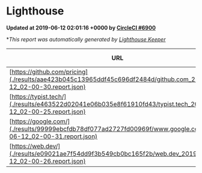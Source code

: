 
# Lighthouse

**Updated at 2019-06-12 02:01:16 +0000 by [CircleCI #6900](https://circleci.com/gh/ItinerisLtd/lighthouse-keeper-example/6900)**

**This report was automatically generated by [Lighthouse Keeper](https://github.com/itinerisltd/lighthouse-keeper)*

| URL | Performance | Accessibility | Best Practices | SEO | PWA | Updated At |
| --- | --- | --- | --- | --- | --- | --- |
| [https://github.com/pricing](./results/aae423b045c13965ddf45c696df2484d/github.com_2019-06-12_02-00-30.report.json) | 0.65 | 0.93 | 0.93 | 0.92 | 0.56 | 2019-06-12T02:00:30.667Z |
| [https://typist.tech/](./results/e463522d02041e06b035e8f61910fd43/typist.tech_2019-06-12_02-00-25.report.json) | 1 |  |  |  |  | 2019-06-12T02:00:25.891Z |
| [https://google.com/](./results/99999ebcfdb78df077ad2727fd00969f/www.google.com_2019-06-12_02-00-31.report.json) | 0.95 | 0.86 | 0.93 | 0.82 | 0.56 | 2019-06-12T02:00:31.913Z |
| [https://web.dev/](./results/e09021ae7f54dd9f3b549cb0bc165f2b/web.dev_2019-06-12_02-00-26.report.json) | 0.89 | 0.9 | 1 | 0.96 | 1 | 2019-06-12T02:00:26.810Z |
